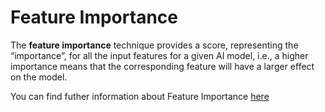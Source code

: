 # Feature Importance

The **feature importance** technique provides a score, representing the “importance”, for all the input features for a given AI model, i.e., a higher importance means that the corresponding feature will have a larger effect on the model.

You can find futher information about Feature Importance [here](../../Transparency/feature_importance.md)
